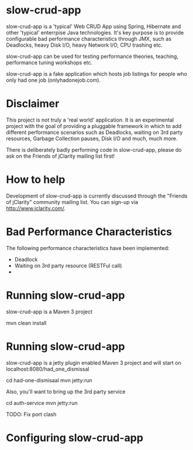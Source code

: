 slow-crud-app
=============

slow-crud-app is a 'typical' Web CRUD App using Spring, Hibernate and other 'typical' enterrpise Java technologies. 
It's key purpose is to provide configurable bad performance characteristics through JMX, such as Deadlocks, heavy 
Disk I/O, heavy Network I/O, CPU trashing etc.

slow-crud-app can be used for testing performance theories, teaching, performance tuning workshops etc.

slow-crud-app is a fake application which hosts job listings for people who only had one job (onlyhadonejob.com).

Disclaimer
==========

This project is not truly a 'real world' application. It is an experimental project with the goal of providing a 
pluggable framework in which to add different performance scenarios such as Deadlocks, waiting on 3rd party resources, 
Garbage Collection pauses, Disk I/O and much, much more.

There is deliberately badly performing code in slow-crud-app, please do ask on the Friends of jClarity mailing list first!

How to help
===========

Development of slow-crud-app is currently discussed through the "Friends of jClarity" community mailing list. You can sign-up 
via http://www.jclarity.com/.

Bad Performance Characteristics
===============================

The following performance characteristics have been implemented:

* Deadlock
* Waiting on 3rd party resource (RESTFul call)
* 

Running slow-crud-app
=====================

slow-crud-app is a Maven 3 project

mvn clean install

Running slow-crud-app
=====================
   
slow-crud-app is a jetty plugin enabled Maven 3 project and will start on localhost:8080/had_one_dismissal

cd had-one-dismisaal
mvn jetty:run

Also, you'll want to bring up the 3rd party service

cd auth-service
mvn jetty:run

TODO: Fix port clash

Configuring slow-crud-app
=========================


